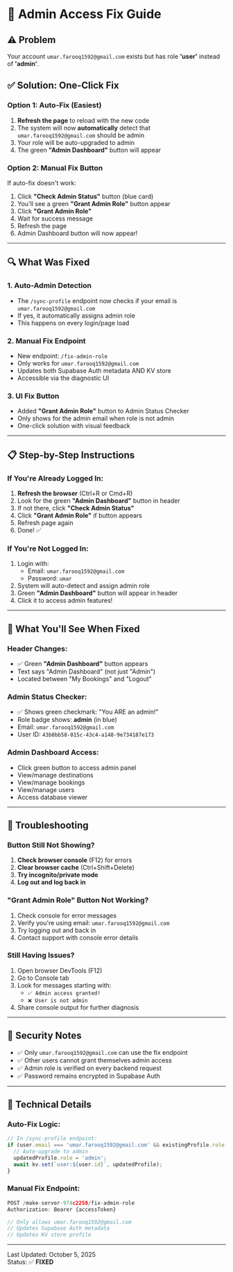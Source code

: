 # 🔧 Admin Access Fix Guide

## ⚠️ Problem
Your account `umar.farooq1592@gmail.com` exists but has role **'user'** instead of **'admin'**.

## ✅ Solution: One-Click Fix

### **Option 1: Auto-Fix (Easiest)**
1. **Refresh the page** to reload with the new code
2. The system will now **automatically** detect that `umar.farooq1592@gmail.com` should be admin
3. Your role will be auto-upgraded to admin
4. The green **"Admin Dashboard"** button will appear

### **Option 2: Manual Fix Button**
If auto-fix doesn't work:
1. Click **"Check Admin Status"** button (blue card)
2. You'll see a green **"Grant Admin Role"** button appear
3. Click **"Grant Admin Role"**
4. Wait for success message
5. Refresh the page
6. Admin Dashboard button will now appear!

---

## 🔍 What Was Fixed

### **1. Auto-Admin Detection**
- The `/sync-profile` endpoint now checks if your email is `umar.farooq1592@gmail.com`
- If yes, it automatically assigns admin role
- This happens on every login/page load

### **2. Manual Fix Endpoint**
- New endpoint: `/fix-admin-role`
- Only works for `umar.farooq1592@gmail.com`
- Updates both Supabase Auth metadata AND KV store
- Accessible via the diagnostic UI

### **3. UI Fix Button**
- Added **"Grant Admin Role"** button to Admin Status Checker
- Only shows for the admin email when role is not admin
- One-click solution with visual feedback

---

## 📋 Step-by-Step Instructions

### **If You're Already Logged In:**
1. **Refresh the browser** (Ctrl+R or Cmd+R)
2. Look for the green **"Admin Dashboard"** button in header
3. If not there, click **"Check Admin Status"**
4. Click **"Grant Admin Role"** if button appears
5. Refresh page again
6. Done! ✅

### **If You're Not Logged In:**
1. Login with:
   - Email: `umar.farooq1592@gmail.com`
   - Password: `umar`
2. System will auto-detect and assign admin role
3. Green **"Admin Dashboard"** button will appear in header
4. Click it to access admin features!

---

## 🎯 What You'll See When Fixed

### **Header Changes:**
- ✅ Green **"Admin Dashboard"** button appears
- Text says "Admin Dashboard" (not just "Admin")
- Located between "My Bookings" and "Logout"

### **Admin Status Checker:**
- ✅ Shows green checkmark: "You ARE an admin!"
- Role badge shows: **admin** (in blue)
- Email: `umar.farooq1592@gmail.com`
- User ID: `43b0bb58-015c-43c4-a148-9e734187e173`

### **Admin Dashboard Access:**
- Click green button to access admin panel
- View/manage destinations
- View/manage bookings
- View/manage users
- Access database viewer

---

## 🐛 Troubleshooting

### **Button Still Not Showing?**
1. **Check browser console** (F12) for errors
2. **Clear browser cache** (Ctrl+Shift+Delete)
3. **Try incognito/private mode**
4. **Log out and log back in**

### **"Grant Admin Role" Button Not Working?**
1. Check console for error messages
2. Verify you're using email: `umar.farooq1592@gmail.com`
3. Try logging out and back in
4. Contact support with console error details

### **Still Having Issues?**
1. Open browser DevTools (F12)
2. Go to Console tab
3. Look for messages starting with:
   - `✅ Admin access granted!`
   - `❌ User is not admin`
4. Share console output for further diagnosis

---

## 🔐 Security Notes

- ✅ Only `umar.farooq1592@gmail.com` can use the fix endpoint
- ✅ Other users cannot grant themselves admin access
- ✅ Admin role is verified on every backend request
- ✅ Password remains encrypted in Supabase Auth

---

## 📝 Technical Details

### **Auto-Fix Logic:**
```javascript
// In /sync-profile endpoint:
if (user.email === 'umar.farooq1592@gmail.com' && existingProfile.role !== 'admin') {
  // Auto-upgrade to admin
  updatedProfile.role = 'admin';
  await kv.set(`user:${user.id}`, updatedProfile);
}
```

### **Manual Fix Endpoint:**
```javascript
POST /make-server-974c2250/fix-admin-role
Authorization: Bearer {accessToken}

// Only allows umar.farooq1592@gmail.com
// Updates Supabase Auth metadata
// Updates KV store profile
```

---

Last Updated: October 5, 2025  
Status: ✅ **FIXED**
